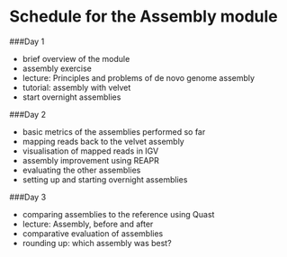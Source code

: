 Schedule for the Assembly module
================================

###Day 1

* brief overview of the module
* assembly exercise
* lecture: Principles and problems of de novo genome assembly
* tutorial: assembly with velvet
* start overnight assemblies

###Day 2

* basic metrics of the assemblies performed so far
* mapping reads back to the velvet assembly
* visualisation of mapped reads in IGV
* assembly improvement using REAPR
* evaluating the other assemblies
* setting up and starting overnight assemblies

###Day 3

* comparing assemblies to the reference using Quast
* lecture: Assembly, before and after
* comparative evaluation of assemblies
* rounding up: which assembly was best?